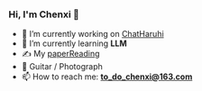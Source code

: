 ### Hi, I'm Chenxi 👋

<!--
**todochenxi/todochenxi** is a ✨ _special_ ✨ repository because its `README.md` (this file) appears on your GitHub profile.-->



- 🔭 I’m currently working on [ChatHaruhi](https://github.com/LC1332/Chat-Haruhi-Suzumiya)
- 🌱 I’m currently learning **LLM**
- ✍️ My [paperReading](https://github.com/todochenxi/paperReading) 
- 🏃 Guitar / Photograph
- 📫 How to reach me: **to_do_chenxi@163.com**


